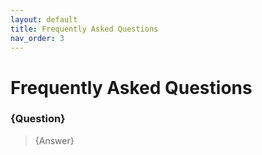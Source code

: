 ```yaml
---
layout: default
title: Frequently Asked Questions
nav_order: 3
---
```


# Frequently Asked Questions

### {Question}
> {Answer}
